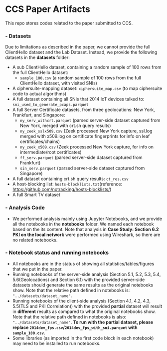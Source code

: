 # CCS Paper Artifacts
This repo stores codes related to the paper submitted to CCS. 

### - Datasets
Due to limitations as described in the paper, we cannot provide the full ClientHello dataset and the Lab Dataset. Instead, we provide the following datasets in the **datasets** folder:
  - A sub ClientHello dataset, containing a random sample of 100 rows from the full ClientHello dataset:
      - ```sample_100.csv``` (a random sample of 100 rows from the full ClientHello dataset, with visited SNIs)
  - A ciphersuite-mapping dataset: ```ciphersuite_map.csv``` (to map ciphersuite code to actual algorithms)
  - A full dataset containing all SNIs that 2014 IoT devices talked to: ```sni_used_to_generate_pcaps.parquet```
  - A full Server Certificate datasets, from three geolocations: New York, Frankfurt, and Singapore:
      - ```ny_serv_withcrt.parquet``` (parsed server-side dataset captured from New York, merged with crt.sh query results)
      - ```ny_zeek_sslx509.csv``` (Zeek processed New York capture, ssl.log merged with x509.log on certificate fingerprints for info on leaf certificates/chains)
      - ```ny_zeek_x509.csv``` (Zeek processed New York capture, for info on intermediate/root certificates)
      - ```ff_serv.parquet``` (parsed server-side dataset captured from Frankfurt)
      - ```sin_serv.parquet``` (parsed server-side dataset captured from Singapore)
  - A full dataset containing crt.sh query results: ```ct_res.csv```
  - A host-blocking list: ```hosts-blocklists.txt```(reference: https://github.com/notracking/hosts-blocklists/)
  - A full Smart TV dataset
 
### - Analysis Code
  - We performed analysis mainly using Jupyter Notebooks, and we provide all the notebooks in the **notebooks** folder. We named each notebook based on the its content. Note that analysis in **Case Study: Section 6.2 PKI on the local network** were performed using Wireshark, so there are no related notebooks. 

### - Notebook status and running notebooks
  - All notebooks are in the status of showing all statistics/tables/figures that we put in the paper.
  - Running notebooks of the server-side analysis (Section 5.1, 5.2, 5.3, 5.4, 5.6(Geolocations) and Section 6.1) with the provided server-side datasets should generate the same results as the original notebooks show. Note that the relative path defined in notebooks is: ```"../datasets/dataset_name"```.
  - Running notebooks of the client-side analysis (Section 4.1, 4.2, 4.3, 5.5(TLS and PKI Correlation)) with the provided **partial** dataset will result in **different** results as compared to what the original notebooks show. Note that the relative path defined in notebooks is also: ```"../datasets/dataset_name"```. **To run with the partial dataset, please replace ```2014dev_fps.csv```/```2014dev_fps_with_sni.parquet``` with ```sample_100.csv```**.
  - Some libraries (as imported in the first code block in each notebook) may need to be installed to run notebooks. 
